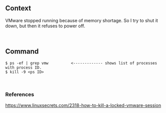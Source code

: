 ## Context

VMware stopped running because of memory shortage. So I try to shut it down, but then it refuses to power off. 
    
<br>

## Command

    $ ps -ef | grep vmw          <------------- shows list of processes with process ID.
    $ kill -9 <ps ID>

<br>

### References

https://www.linuxsecrets.com/2318-how-to-kill-a-locked-vmware-session
